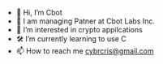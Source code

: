 - 🦾 Hi, I’m Cbot
- 🔮 I am managing Patner at Cbot Labs Inc.
- 🚀 I’m interested in crypto appilcations 
- 🛠️ I’m currently learning to use C
- 📫 How to reach me cybrcris@gmail.com
